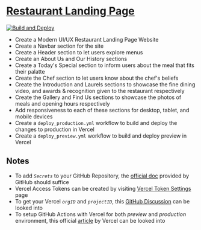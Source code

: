 # [Restaurant Landing Page](https://www.figma.com/design/iPNAbsmWLlGSnyieAY3xKC/Modern-UI%2FUX%3A-Gericht-Fine-Dining)

[![Build and Deploy](https://github.com/anmolshah80/restaurant-landing-page/actions/workflows/deploy_production.yml/badge.svg)](https://github.com/anmolshah80/restaurant-landing-page/actions/workflows/deploy_production.yml)

- Create a Modern UI/UX Restaurant Landing Page Website
- Create a Navbar section for the site
- Create a Header section to let users explore menus
- Create an About Us and Our History sections
- Create a Today's Special section to inform users about the meal that fits their palatte
- Create the Chef section to let users know about the chef's beliefs
- Create the Introduction and Laurels sections to showcase the fine dining video, and awards & recognition given to the restaurant respectively
- Create the Gallery and Find Us sections to showcase the photos of meals and opening hours respectively
- Add responsiveness to each of these sections for desktop, tablet, and mobile devices
- Create a `deploy_production.yml` workflow to build and deploy the changes to production in Vercel
- Create a `deploy_preview.yml` workflow to build and deploy preview in Vercel

## Notes

- To add _`Secrets`_ to your GitHub Repository, the [official doc](https://docs.github.com/en/actions/security-for-github-actions/security-guides/using-secrets-in-github-actions#creating-secrets-for-a-repository) provided by GitHub should suffice
- Vercel Access Tokens can be created by visiting [Vercel Token Settings](https://vercel.com/account/settings/tokens) page
- To get your Vercel _`orgID`_ and _`projectID`_, this [GitHub Discussion](https://github.com/orgs/vercel/discussions/3307) can be looked into
- To setup GitHub Actions with Vercel for both _preview_ and _production_ environment, this official [article](https://vercel.com/guides/how-can-i-use-github-actions-with-vercel) by Vercel can be looked into
